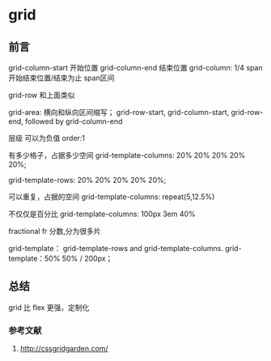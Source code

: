 # grid

## 前言

grid-column-start 开始位置
grid-column-end 结束位置
grid-column: 1/4  span开始结束位置/结束为止  span区间

grid-row 和上面类似

grid-area: 横向和纵向区间缩写； grid-row-start, grid-column-start, grid-row-end, followed by grid-column-end

层级 可以为负值
order:1

有多少格子，占据多少空间
grid-template-columns: 20% 20% 20% 20% 20%;

grid-template-rows: 20% 20% 20% 20% 20%;

可以重复，占据的空间
grid-template-columns: repeat(5,12.5%)

不仅仅是百分比
grid-template-columns: 100px 3em 40%

fractional fr 分数,分为很多片

grid-template： grid-template-rows and grid-template-columns.
grid-template：50% 50% / 200px；

## 总结

grid 比 flex 更强，定制化

### 参考文献

1. <http://cssgridgarden.com/>
